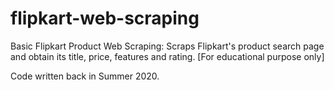 # flipkart-web-scraping
Basic Flipkart Product Web Scraping: Scraps Flipkart's product search page and obtain its title, price, features and rating.
[For educational purpose only]

Code written back in Summer 2020.
